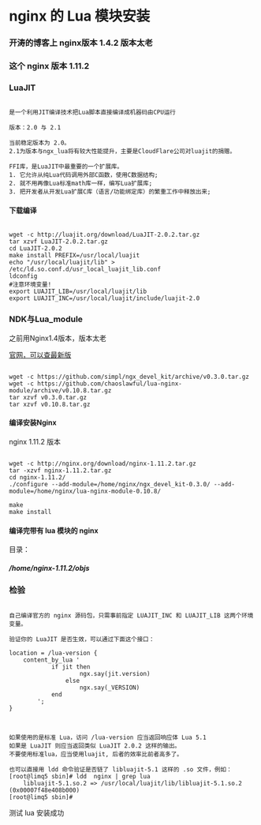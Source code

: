 # nginx 的 Lua  模块安装

### 开涛的博客上 nginx版本 1.4.2 版本太老
### 这个 nginx 版本 1.11.2
### LuaJIT

```

是一个利用JIT编译技术把Lua脚本直接编译成机器码由CPU运行

版本：2.0 与 2.1

当前稳定版本为 2.0。
2.1为版本与ngx_lua将有较大性能提升，主要是CloudFlare公司对luajit的捐赠。

FFI库，是LuaJIT中最重要的一个扩展库。
1. 它允许从纯Lua代码调用外部C函数，使用C数据结构;
2. 就不用再像Lua标准math库一样，编写Lua扩展库;
3. 把开发者从开发Lua扩展C库（语言/功能绑定库）的繁重工作中释放出来;

```

#### 下载编译
```

wget -c http://luajit.org/download/LuaJIT-2.0.2.tar.gz
tar xzvf LuaJIT-2.0.2.tar.gz
cd LuaJIT-2.0.2
make install PREFIX=/usr/local/luajit
echo "/usr/local/luajit/lib" > /etc/ld.so.conf.d/usr_local_luajit_lib.conf
ldconfig
#注意环境变量!
export LUAJIT_LIB=/usr/local/luajit/lib
export LUAJIT_INC=/usr/local/luajit/include/luajit-2.0

```

### NDK与Lua_module
之前用Nginx1.4版本，版本太老

[官网，可以查最新版](https://github.com/openresty/lua-nginx-module)

[](https://github.com/openresty/lua-nginx-module#data-sharing-within-an-nginx-worker)

```

wget -c https://github.com/simpl/ngx_devel_kit/archive/v0.3.0.tar.gz
wget -c https://github.com/chaoslawful/lua-nginx-module/archive/v0.10.8.tar.gz
tar xzvf v0.3.0.tar.gz
tar xzvf v0.10.8.tar.gz

```

#### 编译安装Nginx
nginx 1.11.2 版本

```

wget -c http://nginx.org/download/nginx-1.11.2.tar.gz
tar -xzvf nginx-1.11.2.tar.gz
cd nginx-1.11.2/
./configure --add-module=/home/nginx/ngx_devel_kit-0.3.0/ --add-module=/home/nginx/lua-nginx-module-0.10.8/ 

make
make install

```

#### 编译完带有 lua 模块的 nginx 
目录：
##### /home/nginx-1.11.2/objs 


### 检验

```

自己编译官方的 nginx 源码包，只需事前指定 LUAJIT_INC 和 LUAJIT_LIB 这两个环境变量。

验证你的 LuaJIT 是否生效，可以通过下面这个接口： 

location = /lua-version { 
	content_by_lua ' 
        	if jit then 
                	ngx.say(jit.version) 
            	else 
                	ngx.say(_VERSION) 
        	end 
        '; 
} 



如果使用的是标准 Lua，访问 /lua-version 应当返回响应体 Lua 5.1
如果是 LuaJIT 则应当返回类似 LuaJIT 2.0.2 这样的输出。 
不要使用标准lua，应当使用luajit, 后者的效率比前者高多了。

也可以直接用 ldd 命令验证是否链了 libluajit-5.1 这样的 .so 文件，例如： 
[root@limq5 sbin]# ldd  nginx | grep lua
	libluajit-5.1.so.2 => /usr/local/luajit/lib/libluajit-5.1.so.2 (0x00007f48e408b000)
[root@limq5 sbin]#

```

测试 lua 安装成功


